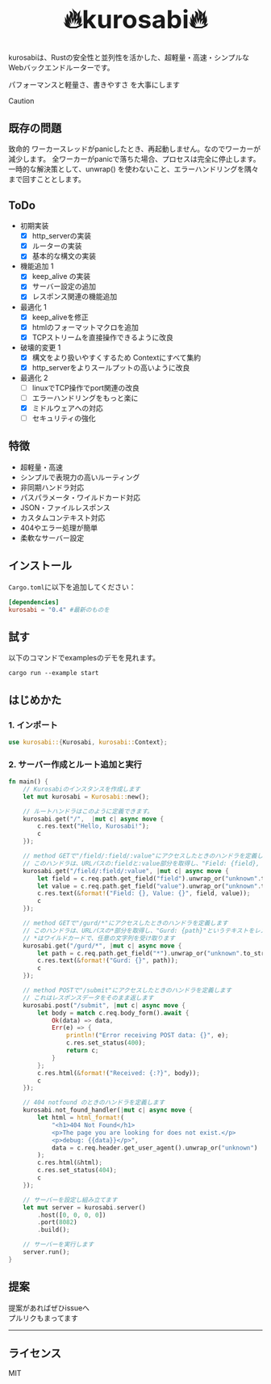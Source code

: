 <div align="center">
<h1 style="font-size: 50px">🔥kurosabi🔥</h1>
</div>

kurosabiは、Rustの安全性と並列性を活かした、超軽量・高速・シンプルなWebバックエンドルーターです。

パフォーマンスと軽量さ、書きやすさ を大事にします


> [!CAUTION]
> ## 既存の問題
> 致命的
> ワーカースレッドがpanicしたとき、再起動しません。なのでワーカーが減少します。
> 全ワーカーがpanicで落ちた場合、プロセスは完全に停止します。
> 一時的な解決策として、unwrap() を使わないこと、エラーハンドリングを隅々まで回すこととします。

## ToDo
- 初期実装
  - [x] http_serverの実装
  - [x] ルーターの実装
  - [x] 基本的な構文の実装
- 機能追加 1
  - [x] keep_alive の実装
  - [x] サーバー設定の追加
  - [x] レスポンス関連の機能追加
- 最適化 1
  - [x] keep_aliveを修正
  - [x] htmlのフォーマットマクロを追加
  - [x] TCPストリームを直接操作できるように改良
- 破壊的変更 1
  - [x] 構文をより扱いやすくするため Contextにすべて集約
  - [x] http_serverをよりスールプットの高いように改良
- 最適化 2
  - [ ] linuxでTCP操作でport関連の改良
  - [ ] エラーハンドリングをもっと楽に
  - [x] ミドルウェアへの対応
  - [ ] セキュリティの強化

## 特徴
- 超軽量・高速
- シンプルで表現力の高いルーティング
- 非同期ハンドラ対応
- パスパラメータ・ワイルドカード対応
- JSON・ファイルレスポンス
- カスタムコンテキスト対応
- 404やエラー処理が簡単
- 柔軟なサーバー設定


## インストール
`Cargo.toml`に以下を追加してください：

```toml
[dependencies]
kurosabi = "0.4" #最新のものを
```

## 試す
以下のコマンドでexamplesのデモを見れます。
```
cargo run --example start
```

## はじめかた

### 1. インポート
```rust
use kurosabi::{Kurosabi, kurosabi::Context};
```

### 2. サーバー作成とルート追加と実行
```rust
fn main() {
    // Kurosabiのインスタンスを作成します
    let mut kurosabi = Kurosabi::new();

    // ルートハンドラはこのように定義できます。
    kurosabi.get("/",  |mut c| async move {
        c.res.text("Hello, Kurosabi!");
        c
    });

    // method GETで"/field/:field/:value"にアクセスしたときのハンドラを定義します
    // このハンドラは、URLパスの:fieldと:value部分を取得し、"Field: {field}, Value: {value}"というテキストをレスポンスとして返します
    kurosabi.get("/field/:field/:value", |mut c| async move {
        let field = c.req.path.get_field("field").unwrap_or("unknown".to_string());
        let value = c.req.path.get_field("value").unwrap_or("unknown".to_string());
        c.res.text(&format!("Field: {}, Value: {}", field, value));
        c
    });

    // method GETで"/gurd/*"にアクセスしたときのハンドラを定義します
    // このハンドラは、URLパスの*部分を取得し、"Gurd: {path}"というテキストをレスポンスとして返します
    // *はワイルドカードで、任意の文字列を受け取ります
    kurosabi.get("/gurd/*", |mut c| async move {
        let path = c.req.path.get_field("*").unwrap_or("unknown".to_string());
        c.res.text(&format!("Gurd: {}", path));
        c
    });

    // method POSTで"/submit"にアクセスしたときのハンドラを定義します
    // これはレスポンスデータをそのまま返します
    kurosabi.post("/submit", |mut c| async move {
        let body = match c.req.body_form().await {
            Ok(data) => data,
            Err(e) => {
                println!("Error receiving POST data: {}", e);
                c.res.set_status(400);
                return c;
            }
        };
        c.res.html(&format!("Received: {:?}", body));
        c
    });

    // 404 notfound のときのハンドラを定義します
    kurosabi.not_found_handler(|mut c| async move {
        let html = html_format!(
            "<h1>404 Not Found</h1>
            <p>The page you are looking for does not exist.</p>
            <p>debug: {{data}}</p>",
            data = c.req.header.get_user_agent().unwrap_or("unknown")
        );
        c.res.html(&html);
        c.res.set_status(404);
        c
    });

    // サーバーを設定し組み立てます
    let mut server = kurosabi.server()
        .host([0, 0, 0, 0])
        .port(8082)
        .build();

    // サーバーを実行します
    server.run();
}

```

## 提案
提案があればぜひissueへ  
プルリクもまってます

---

## ライセンス
MIT

